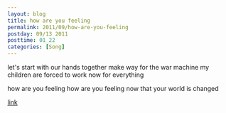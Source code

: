 ```yaml
---
layout: blog
title: how are you feeling
permalink: 2011/09/how-are-you-feeling
postday: 09/13 2011
posttime: 01_22
categories: [Song]
---
```


let's start with our hands together
make way for the war machine
my children are forced to work now
for everything

how are you feeling
how are you feeling
now that your world is changed

<a href="http://kristeraxel.com/media/vault/howareyou.mp3">link</a>
